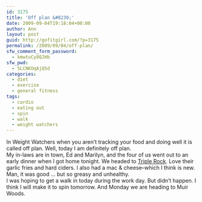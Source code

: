 ```yaml
---
id: 3175
title: 'Off plan &#8230;'
date: 2009-09-04T19:18:04+00:00
author: Ann
layout: post
guid: http://gofitgirl.com/?p=3175
permalink: /2009/09/04/off-plan/
sfw_comment_form_password:
  - kmwtuCy8QJHb
sfw_pwd:
  - 5LCNKOqAjQ5d
categories:
  - diet
  - exercise
  - general fitness
tags:
  - cardio
  - eating out
  - spin
  - walk
  - weight watchers
---
```

In Weight Watchers when you aren&#8217;t tracking your food and doing well it is called off plan. Well, today I am definitely off plan.  
My in-laws are in town, Ed and Marilyn, and the four of us went out to an early dinner when I got home tonight. We headed to [Triple Rock](http://www.triplerock.com/). Love their garlic fries and hard ciders. I also had a mac & cheese&#8211;which I think is new. Man, it was good &#8230; but so greasy and unhealthy.  
I was hoping to get a walk in today during the work day. But didn&#8217;t happen. I think I will make it to spin tomorrow. And Monday we are heading to Muir Woods.